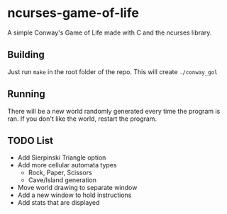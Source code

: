 # ncurses-game-of-life

A simple Conway's Game of Life made with C and the ncurses library.

## Building

Just run `make` in the root folder of the repo. This will create `./conway_gol`

## Running
  There will be a new world randomly generated every time the program is ran. If you don't like the world, restart the program.

## TODO List
  - Add Sierpinski Triangle option
  - Add more cellular automata types
    - Rock, Paper, Scissors
    - Cave/Island generation
  - Move world drawing to separate window
  - Add a new window to hold instructions
  - Add stats that are displayed